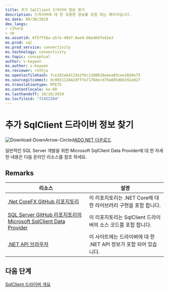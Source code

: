 ```yaml
---
title: 추가 SqlClient 드라이버 정보 찾기
description: 드라이버에 대 한 유용한 정보를 포함 하는 페이지입니다.
ms.date: 09/30/2019
dev_langs:
- csharp
- vb
ms.assetid: 6f5ff56a-a57e-49d7-8ae9-bbed697e42e3
ms.prod: sql
ms.prod_service: connectivity
ms.technology: connectivity
ms.topic: conceptual
author: v-kaywon
ms.author: v-kaywon
ms.reviewer: rothja
ms.openlocfilehash: fce101e64123e3fbc1100610aeea03cee16b0e75
ms.sourcegitcommit: 9c993112842dfffe7176decd79a885dbb192a927
ms.translationtype: MTE75
ms.contentlocale: ko-KR
ms.lasthandoff: 10/16/2019
ms.locfileid: "72452394"
---
```

# <a name="finding-additional-sqlclient-driver-information"></a>추가 SqlClient 드라이버 정보 찾기

![Download-DownArrow-Circled](../../ssdt/media/download.png)[ADO.NET 다운로드](../sql-connection-libraries.md#anchor-20-drivers-relational-access)

일반적인 SQL Server 개발을 위한 Microsoft SqlClient Data Provider에 대 한 자세한 내용은 다음 온라인 리소스를 참조 하세요.

## <a name="remarks"></a>Remarks  
  
|리소스|설명|  
|--------------|-----------------|  
|[.Net CoreFX GitHub 리포지토리](https://github.com/dotnet/corefx)|이 리포지토리는 .NET Core에 대 한 라이브러리 구현을 포함 합니다.|
|[SQL Server GitHub 리포지토리의 Microsoft SqlClient Data Provider](https://github.com/dotnet/SqlClient)|이 리포지토리는 SqlClient 드라이버의 소스 코드를 포함 합니다.|  
|[.NET API 브라우저](https://docs.microsoft.com/dotnet/api/)|이 사이트에는 드라이버에 대 한 .NET API 정보가 포함 되어 있습니다.|  
  
## <a name="next-steps"></a>다음 단계
 [SqlClient 드라이버 개요](overview-sqlclient-driver.md)  
